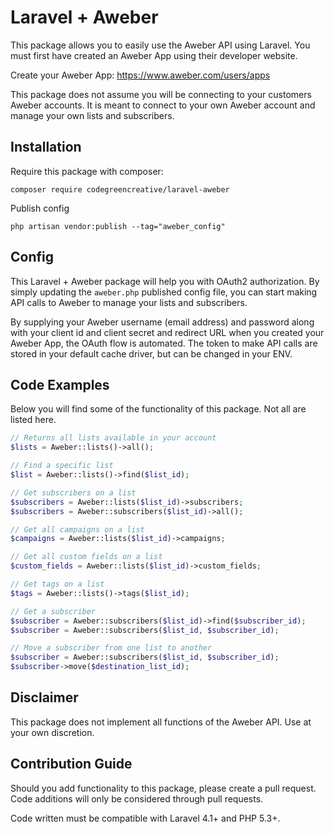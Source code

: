 # Laravel + Aweber

This package allows you to easily use the Aweber API using Laravel. You must first have created an Aweber App using their developer website.

Create your Aweber App: https://www.aweber.com/users/apps

This package does not assume you will be connecting to your customers Aweber accounts. It is meant to connect to your own Aweber account and manage your own lists and subscribers.

## Installation

Require this package with composer:

```shell
composer require codegreencreative/laravel-aweber
```

Publish config

```shell
php artisan vendor:publish --tag="aweber_config"
```

## Config

This Laravel + Aweber package will help you with OAuth2 authorization. By simply updating the `aweber.php` published config file, you can start making API calls to Aweber to manage your lists and subscribers.

By supplying your Aweber username (email address) and password along with your client id and client secret and redirect URL when you created your Aweber App, the OAuth flow is automated. The token to make API calls are stored in your default cache driver, but can be changed in your ENV.

## Code Examples

Below you will find some of the functionality of this package. Not all are listed here.

```php
// Returns all lists available in your account
$lists = Aweber::lists()->all();

// Find a specific list
$list = Aweber::lists()->find($list_id);

// Get subscribers on a list
$subscribers = Aweber::lists($list_id)->subscribers;
$subscribers = Aweber::subscribers($list_id)->all();

// Get all campaigns on a list
$campaigns = Aweber::lists($list_id)->campaigns;

// Get all custom fields on a list
$custom_fields = Aweber::lists($list_id)->custom_fields;

// Get tags on a list
$tags = Aweber::lists()->tags($list_id);

// Get a subscriber
$subscriber = Aweber::subscribers($list_id)->find($subscriber_id);
$subscriber = Aweber::subscribers($list_id, $subscriber_id);

// Move a subscriber from one list to another
$subscriber = Aweber::subscribers($list_id, $subscriber_id);
$subscriber->move($destination_list_id);
```

## Disclaimer

This package does not implement all functions of the Aweber API. Use at your own discretion.

## Contribution Guide
Should you add functionality to this package, please create a pull request. Code additions will only be considered through pull requests.

Code written must be compatible with Laravel 4.1+ and PHP 5.3+.